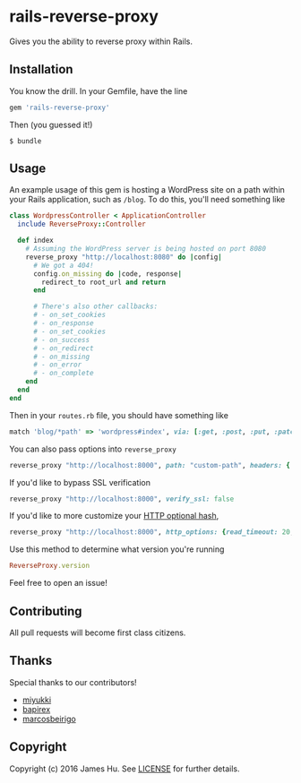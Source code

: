 # rails-reverse-proxy

Gives you the ability to reverse proxy within Rails.

## Installation

You know the drill. In your Gemfile, have the line

```ruby
gem 'rails-reverse-proxy'
```

Then (you guessed it!)

```
$ bundle
```

## Usage

An example usage of this gem is hosting a WordPress site on a path within your Rails application, such as `/blog`. To do this, you'll need something like

```ruby
class WordpressController < ApplicationController
  include ReverseProxy::Controller

  def index
    # Assuming the WordPress server is being hosted on port 8080
    reverse_proxy "http://localhost:8080" do |config|
      # We got a 404!
      config.on_missing do |code, response|
        redirect_to root_url and return
      end

      # There's also other callbacks:
      # - on_set_cookies
      # - on_response
      # - on_set_cookies
      # - on_success
      # - on_redirect
      # - on_missing
      # - on_error
      # - on_complete
    end
  end
end
```

Then in your `routes.rb` file, you should have something like

```ruby
match 'blog/*path' => 'wordpress#index', via: [:get, :post, :put, :patch, :delete]
```

You can also pass options into `reverse_proxy`

```ruby
reverse_proxy "http://localhost:8000", path: "custom-path", headers: { 'X-Foo' => "Bar" }
```

If you'd like to bypass SSL verification

```ruby
reverse_proxy "http://localhost:8000", verify_ssl: false
```

If you'd like to more customize your [HTTP optional hash](https://ruby-doc.org/stdlib-2.4.0/libdoc/net/http/rdoc/Net/HTTP.html#start-method),

```ruby
reverse_proxy "http://localhost:8000", http_options: {read_timeout: 20, open_timeout: 100}
```

Use this method to determine what version you're running

```ruby
ReverseProxy.version
```

Feel free to open an issue!

## Contributing

All pull requests will become first class citizens.

## Thanks

Special thanks to our contributors!

- [miyukki](https://github.com/miyukki)
- [bapirex](https://github.com/bapirex)
- [marcosbeirigo](https://github.com/marcosbeirigo)

## Copyright

Copyright (c) 2016 James Hu. See [LICENSE](LICENSE) for
further details.
